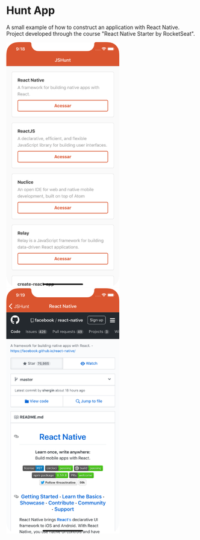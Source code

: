 # Hunt App

A small example of how to construct an application with React Native. Project developed through the course "React Native Starter by RocketSeat".

<img src="screen1.png" alt="Tela Inicial" width="300"/>
<img src="screen2.png" alt="WebView" width="300"/>
